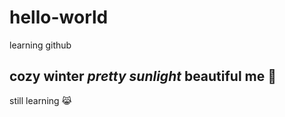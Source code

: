 # hello-world
learning github

cozy winter 
*pretty sunlight* 
**beautiful me**
💝
--- 
still learning 😹
